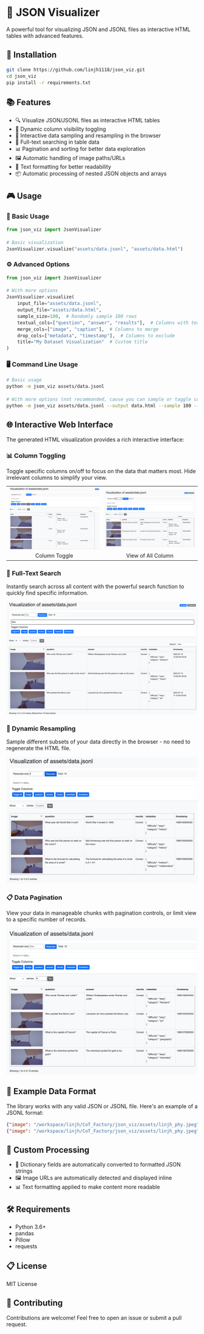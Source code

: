 # 🌟 JSON Visualizer

A powerful tool for visualizing JSON and JSONL files as interactive HTML tables with advanced features.

## 🚀 Installation

```bash
git clone https://github.com/linjh1118/json_viz.git
cd json_viz
pip install -r requirements.txt
```

## 📚 Features

- 🔍 Visualize JSON/JSONL files as interactive HTML tables
- 🎯 Dynamic column visibility toggling
- 🔄 Interactive data sampling and resampling in the browser
- 🔎 Full-text searching in table data
- 📊 Pagination and sorting for better data exploration
- 🖼️ Automatic handling of image paths/URLs
- 📝 Text formatting for better readability
- 📦 Automatic processing of nested JSON objects and arrays

## 🎮 Usage

### 🔧 Basic Usage

```python
from json_viz import JsonVisualizer

# Basic visualization
JsonVisualizer.visualize("assets/data.jsonl", "assets/data.html")
```

### ⚙️ Advanced Options

```python
from json_viz import JsonVisualizer

# With more options
JsonVisualizer.visualize(
    input_file="assets/data.jsonl",
    output_file="assets/data.html",
    sample_size=100,  # Randomly sample 100 rows
    textual_cols=["question", "answer", "results"],  # Columns with text content
    merge_cols=["image", "caption"],  # Columns to merge
    drop_cols=["metadata", "timestamp"],  # Columns to exclude
    title="My Dataset Visualization"  # Custom title
)
```

### 🖥️ Command Line Usage

```bash
# Basic usage
python -m json_viz assets/data.jsonl

# With more options (not recommanded, cause you can sample or taggle col in html aboved)
python -m json_viz assets/data.jsonl --output data.html --sample 100 --textual-cols question answer --merge-cols image caption --drop-cols metadata timestamp --title "Dataset Visualization"
```

## 🌐 Interactive Web Interface

The generated HTML visualization provides a rich interactive interface:

### 📊 Column Toggling
Toggle specific columns on/off to focus on the data that matters most. Hide irrelevant columns to simplify your view.

<table>
  <tr>
    <td><img src="assets/showtime/toggle.png" alt="Column Toggle"></td>
    <td><img src="assets/showtime/untoggle.png" alt="Expanded View"></td>
  </tr>
  <tr>
    <td align="center">Column Toggle</td>
    <td align="center">View of All Column</td>
  </tr>
</table>

### 🔎 Full-Text Search
Instantly search across all content with the powerful search function to quickly find specific information.

![Search Functionality](assets/showtime/search.png)

### 🔄 Dynamic Resampling
Sample different subsets of your data directly in the browser - no need to regenerate the HTML file.

![Dynamic Resampling](assets/showtime/resample.png)

### 📋 Data Pagination
View your data in manageable chunks with pagination controls, or limit view to a specific number of records.

![Pagination Controls](assets/showtime/head.png)

## 📝 Example Data Format

The library works with any valid JSON or JSONL file. Here's an example of a JSONL format:

```json
{"image": "/workspace/linjh/CoT_Factory/json_viz/assets/linjh_phy.jpeg", "question": "What is the capital of France?", "answer": "The capital of France is Paris.", "results": "Correct", "metadata": {"difficulty": "easy", "category": "geography"}, "timestamp": "2023-07-12T10:30:00Z"}
{"image": "/workspace/linjh/CoT_Factory/json_viz/assets/linjh_phy.jpeg", "question": "How many planets are in our solar system?", "answer": "There are 8 planets in our solar system: Mercury, Venus, Earth, Mars, Jupiter, Saturn, Uranus, and Neptune.", "results": "Correct", "metadata": {"difficulty": "medium", "category": "astronomy"}, "timestamp": "2023-07-12T10:35:00Z"}
```

## 🔮 Custom Processing

- 📔 Dictionary fields are automatically converted to formatted JSON strings
- 🖼️ Image URLs are automatically detected and displayed inline
- 📊 Text formatting applied to make content more readable

## 🛠️ Requirements

- Python 3.6+
- pandas
- Pillow
- requests

## 📋 License

MIT License

## 🤝 Contributing
Contributions are welcome! Feel free to open an issue or submit a pull request.